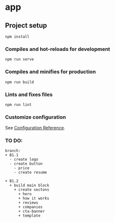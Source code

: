 # app

## Project setup
```
npm install
```

### Compiles and hot-reloads for development
```
npm run serve
```

### Compiles and minifies for production
```
npm run build
```

### Lints and fixes files
```
npm run lint
```

### Customize configuration
See [Configuration Reference](https://cli.vuejs.org/config/).


### TO DO:
    branch: 
    + B1.1
      - create logo
      - create button
        - price
        - create resume
    
    + B1.2
      + build main block
        + create sectons
          + hero
          + how it works
          + reviews
          + companies
          + cta-banner
          + template